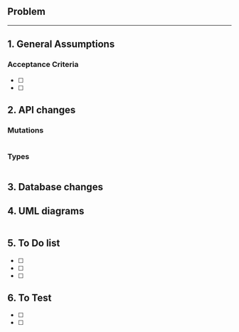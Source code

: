 
## Problem
<!-- Describe what you are trying to achive. You can include proposed solution.  -->


___

## 1. General Assumptions
<!--   -->

### Acceptance Criteria 
<!-- Conditions that a feature must satisfy to be approved by QA 
- Functional use case:
  - Permissions: As USER/APP with permision `XYZ' I should be able to 'action" 
  - Webhooks: Webhook `name` event should be sent for every updated `instance name`
  - Support for old versions: After updating, it is possible to retrieve data created in older (3.1, 3.5, 3.7) Saleor versions.
  - Error handling: Should be handled according to 'policy_name' 
  - Other use-cases: ID or externalReference can be used to identify object
- Non-functional use case 
  - X objects can be updated in one mutation
-->

- [ ] 
- [ ] 

 
## 2. API changes
### Mutations
```
```
### Types
```
```

## 3. Database changes
<!-- New models or changes in existing models  -->


## 4. UML diagrams
<!-- You can render UML diagrams using [Mermaid](https://mermaidjs.github.io/). -->
```mermaid
```

## 5. To Do list
<!-- Everything from developer perspective
e.g.: 
- add models
- migrations
 -->
- [ ] 
- [ ] 
- [ ] 

## 6. To Test
<!-- 
Put here additional info of what it would be good to check along with new changes.
e.g.: 
- Check feature with tax systems 
- Test with overrode prices
 -->
- [ ] 
- [ ] 
